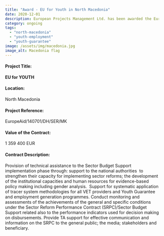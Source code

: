 ```yaml
---
title: "Award - EU for Youth in North Macedonia"
date: 2020-12-01
description: European Projects Management Ltd. has been awarded the EuropeAid project contract in North Macedonia, in consortium with WEglobal.
category: ongoing
tags: 
  - "north-macedonia"
  - "youth-employment"
  - "youth-guarantee"
image: /assets/img/macedonia.jpg
image_alt: Macedonia flag
---
```

#### Project Title:

**EU for YOUTH**

#### Location:

North Macedonia

#### Project Reference:

EuropeAid/140701/DH/SER/MK

#### Value of the Contract:

1 359 400 EUR

#### Contract Description:

Provision of technical assistance to the Sector Budget Support implementation phase through: support to the national authorities  to strengthen their capacity for implementing sector reforms; the development of the institutional capacities and human resources for evidence-based policy making including gender analysis.  Support for systematic application of tracer system methodologies for all VET providers and Youth Guarantee and employment generation programmes. Conduct monitoring and assessments of the achievements of the general and specific conditions under the Sector Reform Performance Contract (SRPC)/Sector Budget Support related also to the performance indicators used for decision making on disbursements. Provide TA support for effective communication and information on the SRPC to the general public; the media; stakeholders and beneficiary.
